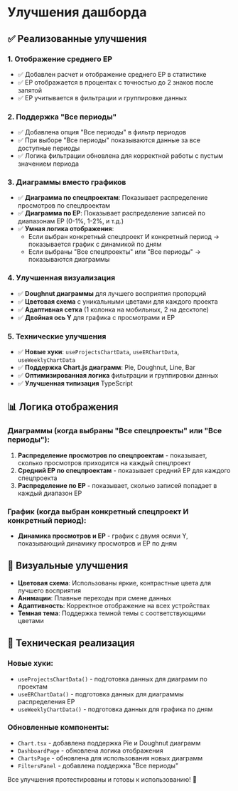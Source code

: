 # Улучшения дашборда

## ✅ Реализованные улучшения

### 1. **Отображение среднего ЕР**
- ✅ Добавлен расчет и отображение среднего ЕР в статистике
- ✅ ЕР отображается в процентах с точностью до 2 знаков после запятой
- ✅ ЕР учитывается в фильтрации и группировке данных

### 2. **Поддержка "Все периоды"**
- ✅ Добавлена опция "Все периоды" в фильтр периодов
- ✅ При выборе "Все периоды" показываются данные за все доступные периоды
- ✅ Логика фильтрации обновлена для корректной работы с пустым значением периода

### 3. **Диаграммы вместо графиков**
- ✅ **Диаграмма по спецпроектам**: Показывает распределение просмотров по спецпроектам
- ✅ **Диаграмма по ЕР**: Показывает распределение записей по диапазонам ЕР (0-1%, 1-2%, и т.д.)
- ✅ **Умная логика отображения**:
  - Если выбран конкретный спецпроект И конкретный период → показывается график с динамикой по дням
  - Если выбраны "Все спецпроекты" или "Все периоды" → показываются диаграммы

### 4. **Улучшенная визуализация**
- ✅ **Doughnut диаграммы** для лучшего восприятия пропорций
- ✅ **Цветовая схема** с уникальными цветами для каждого проекта
- ✅ **Адаптивная сетка** (1 колонка на мобильных, 2 на десктопе)
- ✅ **Двойная ось Y** для графика с просмотрами и ЕР

### 5. **Технические улучшения**
- ✅ **Новые хуки**: `useProjectsChartData`, `useERChartData`, `useWeeklyChartData`
- ✅ **Поддержка Chart.js диаграмм**: Pie, Doughnut, Line, Bar
- ✅ **Оптимизированная логика** фильтрации и группировки данных
- ✅ **Улучшенная типизация** TypeScript

## 📊 Логика отображения

### Диаграммы (когда выбраны "Все спецпроекты" или "Все периоды"):
1. **Распределение просмотров по спецпроектам** - показывает, сколько просмотров приходится на каждый спецпроект
2. **Средний ЕР по спецпроектам** - показывает средний ЕР для каждого спецпроекта
3. **Распределение по ЕР** - показывает, сколько записей попадает в каждый диапазон ЕР

### График (когда выбран конкретный спецпроект И конкретный период):
- **Динамика просмотров и ЕР** - график с двумя осями Y, показывающий динамику просмотров и ЕР по дням

## 🎨 Визуальные улучшения

- **Цветовая схема**: Использованы яркие, контрастные цвета для лучшего восприятия
- **Анимации**: Плавные переходы при смене данных
- **Адаптивность**: Корректное отображение на всех устройствах
- **Темная тема**: Поддержка темной темы с соответствующими цветами

## 🔧 Техническая реализация

### Новые хуки:
- `useProjectsChartData()` - подготовка данных для диаграмм по проектам
- `useERChartData()` - подготовка данных для диаграммы распределения ЕР
- `useWeeklyChartData()` - подготовка данных для графика по дням

### Обновленные компоненты:
- `Chart.tsx` - добавлена поддержка Pie и Doughnut диаграмм
- `DashboardPage` - обновлена логика отображения
- `ChartsPage` - обновлена для использования новых диаграмм
- `FiltersPanel` - добавлена поддержка "Все периоды"

Все улучшения протестированы и готовы к использованию! 🚀 